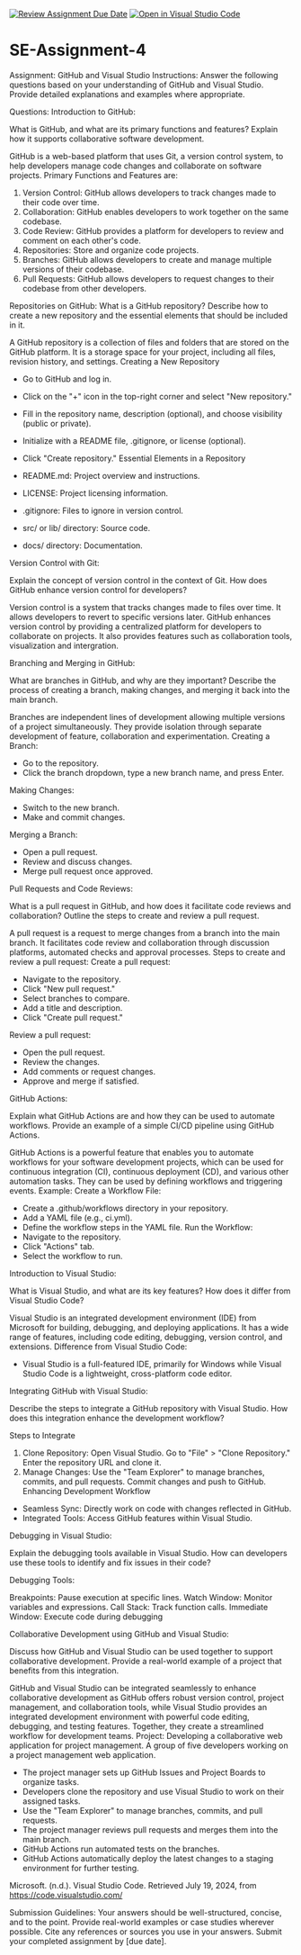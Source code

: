 [![Review Assignment Due Date](https://classroom.github.com/assets/deadline-readme-button-22041afd0340ce965d47ae6ef1cefeee28c7c493a6346c4f15d667ab976d596c.svg)](https://classroom.github.com/a/GvXCZgfk)
[![Open in Visual Studio Code](https://classroom.github.com/assets/open-in-vscode-2e0aaae1b6195c2367325f4f02e2d04e9abb55f0b24a779b69b11b9e10269abc.svg)](https://classroom.github.com/online_ide?assignment_repo_id=15309577&assignment_repo_type=AssignmentRepo)
# SE-Assignment-4
Assignment: GitHub and Visual Studio
Instructions:
Answer the following questions based on your understanding of GitHub and Visual Studio. Provide detailed explanations and examples where appropriate.

Questions:
Introduction to GitHub:

What is GitHub, and what are its primary functions and features? Explain how it supports collaborative software development.

GitHub is a web-based platform that uses Git, a version control system, to help developers manage code changes and collaborate on software projects.
Primary Functions and Features are:
1. Version Control: GitHub allows developers to track changes made to their code over time.
2. Collaboration: GitHub enables developers to work together on the same codebase.
3. Code Review: GitHub provides a platform for developers to review and comment on each other's code.
4. Repositories: Store and organize code projects.
5. Branches: GitHub allows developers to create and manage multiple versions of their codebase.
6. Pull Requests: GitHub allows developers to request changes to their codebase from other developers.

Repositories on GitHub:
What is a GitHub repository? Describe how to create a new repository and the essential elements that should be included in it.

A GitHub repository is a collection of files and folders that are stored on the GitHub platform. It is a storage space for your project, including all files, revision history, and settings. 
Creating a New Repository

- Go to GitHub and log in.
- Click on the "+" icon in the top-right corner and select "New repository."
- Fill in the repository name, description (optional), and choose visibility (public or private).
- Initialize with a README file, .gitignore, or license (optional).
- Click "Create repository."
Essential Elements in a Repository

- README.md: Project overview and instructions.
- LICENSE: Project licensing information.
- .gitignore: Files to ignore in version control.
- src/ or lib/ directory: Source code.
- docs/ directory: Documentation.

Version Control with Git:

Explain the concept of version control in the context of Git. How does GitHub enhance version control for developers?

Version control is a system that tracks changes made to files over time. It allows developers to revert to specific versions later.
GitHub enhances version control by providing a centralized platform for developers to collaborate on projects. It also provides features such as collaboration tools, visualization and intergration.

Branching and Merging in GitHub:

What are branches in GitHub, and why are they important? Describe the process of creating a branch, making changes, and merging it back into the main branch.

Branches are independent lines of development allowing multiple versions of a project simultaneously. They provide isolation through separate development of feature, collaboration and experimentation.
Creating a Branch:
- Go to the repository.
- Click the branch dropdown, type a new branch name, and press Enter.

Making Changes:

- Switch to the new branch.
- Make and commit changes.

Merging a Branch:

- Open a pull request.
- Review and discuss changes.
- Merge pull request once approved.

Pull Requests and Code Reviews:

What is a pull request in GitHub, and how does it facilitate code reviews and collaboration? Outline the steps to create and review a pull request.

A pull request is a request to merge changes from a branch into the main branch. It facilitates code review and collaboration through discussion platforms, automated checks and approval processes.
Steps to create and review a pull request:
Create a pull request:

- Navigate to the repository.
- Click "New pull request."
- Select branches to compare.
- Add a title and description.
- Click "Create pull request."

Review a pull request:

- Open the pull request.
- Review the changes.
- Add comments or request changes.
- Approve and merge if satisfied.

GitHub Actions:

Explain what GitHub Actions are and how they can be used to automate workflows. Provide an example of a simple CI/CD pipeline using GitHub Actions.

GitHub Actions is a powerful feature that enables you to automate workflows for your software development projects, which can be used for continuous integration (CI), continuous deployment (CD), and various other automation tasks.
They can be used by defining workflows and triggering events.
Example:
Create a Workflow File:

- Create a .github/workflows directory in your repository.
- Add a YAML file (e.g., ci.yml).
- Define the workflow steps in the YAML file.
Run the Workflow:
- Navigate to the repository.
- Click "Actions" tab.
- Select the workflow to run.

Introduction to Visual Studio:

What is Visual Studio, and what are its key features? How does it differ from Visual Studio Code?

Visual Studio is an integrated development environment (IDE) from Microsoft for building, debugging, and deploying applications.
It has a wide range of features, including code editing, debugging, version control, and extensions.
Difference from Visual Studio Code:

- Visual Studio is a full-featured IDE, primarily for Windows while Visual Studio Code is a lightweight, cross-platform code editor.

Integrating GitHub with Visual Studio:

Describe the steps to integrate a GitHub repository with Visual Studio. How does this integration enhance the development workflow?

Steps to Integrate

1. Clone Repository:
     Open Visual Studio.
     Go to "File" > "Clone Repository."
     Enter the repository URL and clone it.
2. Manage Changes:
     Use the "Team Explorer" to manage branches, commits, and pull requests.
     Commit changes and push to GitHub.
Enhancing Development Workflow

- Seamless Sync: Directly work on code with changes reflected in GitHub.
- Integrated Tools: Access GitHub features within Visual Studio.

Debugging in Visual Studio:

Explain the debugging tools available in Visual Studio. How can developers use these tools to identify and fix issues in their code?

Debugging Tools:

 Breakpoints: Pause execution at specific lines.
 Watch Window: Monitor variables and expressions.
 Call Stack: Track function calls.
 Immediate Window: Execute code during debugging

Collaborative Development using GitHub and Visual Studio:

Discuss how GitHub and Visual Studio can be used together to support collaborative development. Provide a real-world example of a project that benefits from this integration.

GitHub and Visual Studio can be integrated seamlessly to enhance collaborative development as GitHub offers robust version control, project management, and collaboration tools, while Visual Studio provides an integrated development environment with powerful code editing, debugging, and testing features. Together, they create a streamlined workflow for development teams.
Project: Developing a collaborative web application for project management.
A group of five developers working on a project management web application.
- The project manager sets up GitHub Issues and Project Boards to organize tasks.
- Developers clone the repository and use Visual Studio to work on their assigned tasks. 
- Use the "Team Explorer" to manage branches, commits, and pull requests.
- The project manager reviews pull requests and merges them into the main branch.
- GitHub Actions run automated tests on the branches.
- GitHub Actions automatically deploy the latest changes to a staging environment for further testing.

Microsoft. (n.d.). Visual Studio Code. Retrieved July 19, 2024, from https://code.visualstudio.com/


Submission Guidelines:
Your answers should be well-structured, concise, and to the point.
Provide real-world examples or case studies wherever possible.
Cite any references or sources you use in your answers.
Submit your completed assignment by [due date].
